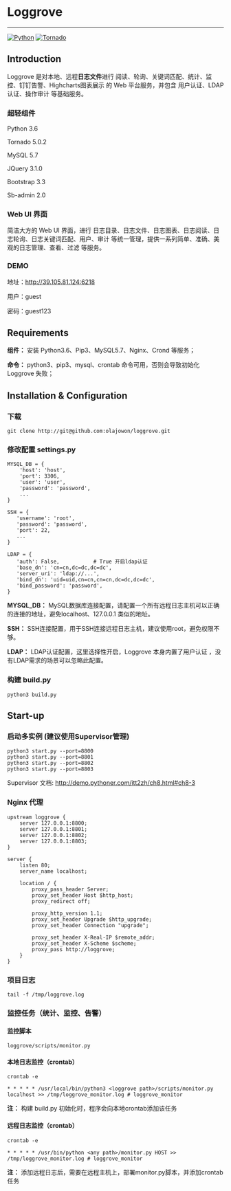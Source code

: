 # Loggrove
***

[![Python](https://img.shields.io/badge/python-3.6-brightgreen.svg?style=flat)](https://www.python.org/)
[![Tornado](https://img.shields.io/badge/tornado-5.0.2-brightgreen.svg)](http://www.tornadoweb.org/)

## Introduction
Loggrove 是对本地、远程**日志文件**进行 阅读、轮询、关键词匹配、统计、监控、钉钉告警、Highcharts图表展示 的 Web 平台服务，并包含 用户认证、LDAP认证、操作审计 等基础服务。

### 超轻组件
Python 3.6 

Tornado 5.0.2

MySQL 5.7

JQuery 3.1.0

Bootstrap 3.3

Sb-admin 2.0

### Web UI 界面
简洁大方的 Web UI 界面，进行 日志目录、日志文件、日志图表、日志阅读、日志轮询、日志关键词匹配、用户、审计 等统一管理，提供一系列简单、准确、美观的日志管理、查看、过滤 等服务。

### DEMO
地址：<http://39.105.81.124:6218>

用户：guest 

密码：guest123


## Requirements
**组件：** 安装 Python3.6、Pip3、MySQL5.7、Nginx、Crond 等服务；

**命令：** python3、pip3、mysql、crontab 命令可用，否则会导致初始化 Loggrove 失败；

## Installation & Configuration
### 下载
	git clone http://git@github.com:olajowon/loggrove.git

### 修改配置 settings.py
	MYSQL_DB = {
	    'host': 'host',
	    'port': 3306,
	    'user': 'user',
	    'password': 'password',
	    ...
	}
	
	SSH = {
       'username': 'root',                  
       'password': 'password', 
       'port': 22,                         
       ...
	}
	
	LDAP = {
       'auth': False,           # True 开启ldap认证
       'base_dn': 'cn=cn,dc=dc,dc=dc',     
       'server_uri': 'ldap://...',
       'bind_dn': 'uid=uid,cn=cn,cn=cn,dc=dc,dc=dc',    
       'bind_password': 'password',
	}
**MYSQL_DB：** MySQL数据库连接配置，请配置一个所有远程日志主机可以正确的连接的地址，避免localhost、127.0.0.1 类似的地址。	

**SSH：** SSH连接配置，用于SSH连接远程日志主机，建议使用root，避免权限不够。

**LDAP：** LDAP认证配置，这里选择性开启，Loggrove 本身内置了用户认证 ，没有LDAP需求的场景可以忽略此配置。

### 构建 build.py
	python3 build.py

## Start-up
### 启动多实例 (建议使用Supervisor管理)
	python3 start.py --port=8800
	python3 start.py --port=8801
	python3 start.py --port=8802
	python3 start.py --port=8803
Supervisor 文档: <http://demo.pythoner.com/itt2zh/ch8.html#ch8-3>

### Nginx 代理
	upstream loggrove {
	    server 127.0.0.1:8800;
	    server 127.0.0.1:8801;
	    server 127.0.0.1:8802;
	    server 127.0.0.1:8803;
	}

	server {
	    listen 80;
	    server_name localhost;

	    location / {
	        proxy_pass_header Server;
	        proxy_set_header Host $http_host;
	        proxy_redirect off;

	        proxy_http_version 1.1;
	        proxy_set_header Upgrade $http_upgrade;
	        proxy_set_header Connection "upgrade";

	        proxy_set_header X-Real-IP $remote_addr;
	        proxy_set_header X-Scheme $scheme;
	        proxy_pass http://loggrove;
	    }
	}
	
### 项目日志
	tail -f /tmp/loggrove.log	

### 监控任务（统计、监控、告警）
#### 监控脚本
	loggrove/scripts/monitor.py
	
#### 本地日志监控（crontab）
	crontab -e
	
	* * * * * /usr/local/bin/python3 <loggrove path>/scripts/monitor.py localhost >> /tmp/loggrove_monitor.log # loggrove_monitor
**注：** 构建 build.py 初始化时，程序会向本地crontab添加该任务	 
	
#### 远程日志监控（crontab）				
	crontab -e
	
	* * * * * /usr/bin/python <any path>/monitor.py HOST >> /tmp/loggrove_monitor.log # loggrove_monitor
**注：** 添加远程日志后，需要在远程主机上，部署monitor.py脚本，并添加crontab任务
	
	
	













